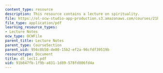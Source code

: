 ```yaml
---
content_type: resource
description: This resource contains a lecture on spirituality.
file: https://ol-ocw-studio-app-production.s3.amazonaws.com/courses/21h-522-japan-in-the-age-of-the-samurai-history-and-film-fall-2006/91b847fb1f9ba8311d89578fd806fd4a_dl_lec11.pdf
file_type: application/pdf
learning_resource_types:
- Lecture Notes
ocw_type: OCWFile
parent_title: Lecture Notes
parent_type: CourseSection
parent_uid: 956c0b50-de80-15b2-ef2a-96cfdf39519b
resourcetype: Document
title: dl_lec11.pdf
uid: 91b847fb-1f9b-a831-1d89-578fd806fd4a
---
```

